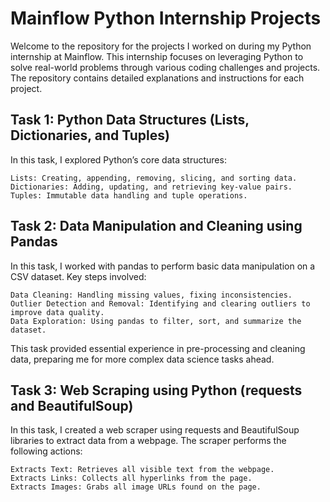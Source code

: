 # Mainflow Python Internship Projects

Welcome to the repository for the projects I worked on during my Python internship at Mainflow. This internship focuses on leveraging Python to solve real-world problems through various coding challenges and projects. The repository contains detailed explanations and instructions for each project.

## Task 1: Python Data Structures (Lists, Dictionaries, and Tuples)

In this task, I explored Python’s core data structures:

    Lists: Creating, appending, removing, slicing, and sorting data.
    Dictionaries: Adding, updating, and retrieving key-value pairs.
    Tuples: Immutable data handling and tuple operations.


## Task 2: Data Manipulation and Cleaning using Pandas

In this task, I worked with pandas to perform basic data manipulation on a CSV dataset. Key steps involved:

    Data Cleaning: Handling missing values, fixing inconsistencies.
    Outlier Detection and Removal: Identifying and clearing outliers to improve data quality.
    Data Exploration: Using pandas to filter, sort, and summarize the dataset.

This task provided essential experience in pre-processing and cleaning data, preparing me for more complex data science tasks ahead.


## Task 3: Web Scraping using Python (requests and BeautifulSoup)

In this task, I created a web scraper using requests and BeautifulSoup libraries to extract data from a webpage. The scraper performs the following actions:

    Extracts Text: Retrieves all visible text from the webpage.
    Extracts Links: Collects all hyperlinks from the page.
    Extracts Images: Grabs all image URLs found on the page.
